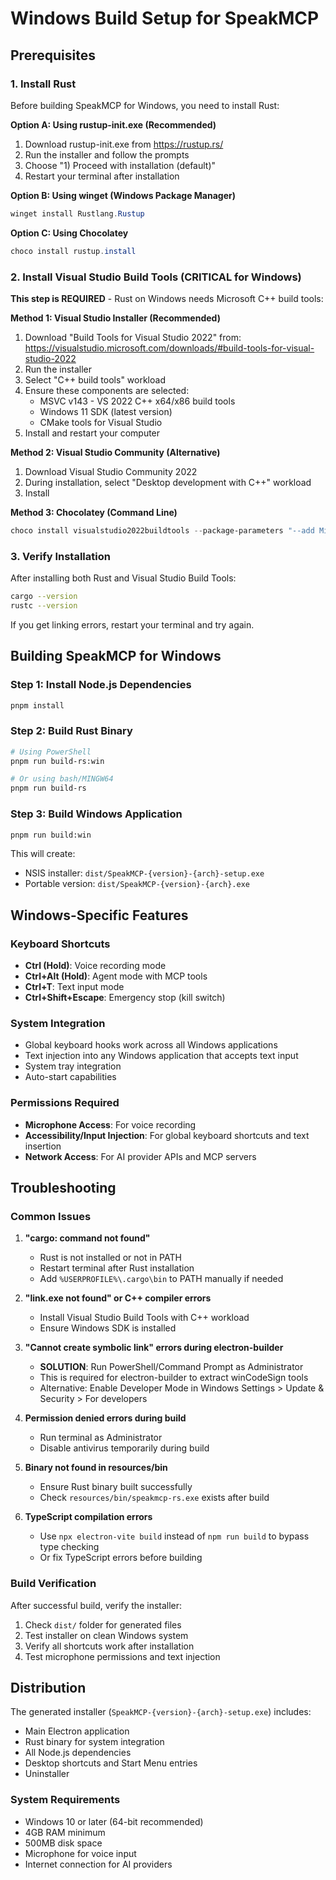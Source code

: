 # Windows Build Setup for SpeakMCP

## Prerequisites

### 1. Install Rust

Before building SpeakMCP for Windows, you need to install Rust:

**Option A: Using rustup-init.exe (Recommended)**
1. Download rustup-init.exe from https://rustup.rs/
2. Run the installer and follow the prompts
3. Choose "1) Proceed with installation (default)"
4. Restart your terminal after installation

**Option B: Using winget (Windows Package Manager)**
```powershell
winget install Rustlang.Rustup
```

**Option C: Using Chocolatey**
```powershell
choco install rustup.install
```

### 2. Install Visual Studio Build Tools (CRITICAL for Windows)

**This step is REQUIRED** - Rust on Windows needs Microsoft C++ build tools:

**Method 1: Visual Studio Installer (Recommended)**
1. Download "Build Tools for Visual Studio 2022" from:
   https://visualstudio.microsoft.com/downloads/#build-tools-for-visual-studio-2022
2. Run the installer
3. Select "C++ build tools" workload
4. Ensure these components are selected:
   - MSVC v143 - VS 2022 C++ x64/x86 build tools
   - Windows 11 SDK (latest version)
   - CMake tools for Visual Studio
5. Install and restart your computer

**Method 2: Visual Studio Community (Alternative)**
1. Download Visual Studio Community 2022
2. During installation, select "Desktop development with C++" workload
3. Install

**Method 3: Chocolatey (Command Line)**
```powershell
choco install visualstudio2022buildtools --package-parameters "--add Microsoft.VisualStudio.Workload.VCTools"
```

### 3. Verify Installation

After installing both Rust and Visual Studio Build Tools:
```bash
cargo --version
rustc --version
```

If you get linking errors, restart your terminal and try again.

## Building SpeakMCP for Windows

### Step 1: Install Node.js Dependencies
```bash
pnpm install
```

### Step 2: Build Rust Binary
```bash
# Using PowerShell
pnpm run build-rs:win

# Or using bash/MINGW64
pnpm run build-rs
```

### Step 3: Build Windows Application
```bash
pnpm run build:win
```

This will create:
- NSIS installer: `dist/SpeakMCP-{version}-{arch}-setup.exe`
- Portable version: `dist/SpeakMCP-{version}-{arch}.exe`

## Windows-Specific Features

### Keyboard Shortcuts
- **Ctrl (Hold)**: Voice recording mode
- **Ctrl+Alt (Hold)**: Agent mode with MCP tools
- **Ctrl+T**: Text input mode
- **Ctrl+Shift+Escape**: Emergency stop (kill switch)

### System Integration
- Global keyboard hooks work across all Windows applications
- Text injection into any Windows application that accepts text input
- System tray integration
- Auto-start capabilities

### Permissions Required
- **Microphone Access**: For voice recording
- **Accessibility/Input Injection**: For global keyboard shortcuts and text insertion
- **Network Access**: For AI provider APIs and MCP servers

## Troubleshooting

### Common Issues

1. **"cargo: command not found"**
   - Rust is not installed or not in PATH
   - Restart terminal after Rust installation
   - Add `%USERPROFILE%\.cargo\bin` to PATH manually if needed

2. **"link.exe not found" or C++ compiler errors**
   - Install Visual Studio Build Tools with C++ workload
   - Ensure Windows SDK is installed

3. **"Cannot create symbolic link" errors during electron-builder**
   - **SOLUTION**: Run PowerShell/Command Prompt as Administrator
   - This is required for electron-builder to extract winCodeSign tools
   - Alternative: Enable Developer Mode in Windows Settings > Update & Security > For developers

4. **Permission denied errors during build**
   - Run terminal as Administrator
   - Disable antivirus temporarily during build

5. **Binary not found in resources/bin**
   - Ensure Rust binary built successfully
   - Check `resources/bin/speakmcp-rs.exe` exists after build

6. **TypeScript compilation errors**
   - Use `npx electron-vite build` instead of `npm run build` to bypass type checking
   - Or fix TypeScript errors before building

### Build Verification

After successful build, verify the installer:
1. Check `dist/` folder for generated files
2. Test installer on clean Windows system
3. Verify all shortcuts work after installation
4. Test microphone permissions and text injection

## Distribution

The generated installer (`SpeakMCP-{version}-{arch}-setup.exe`) includes:
- Main Electron application
- Rust binary for system integration
- All Node.js dependencies
- Desktop shortcuts and Start Menu entries
- Uninstaller

### System Requirements
- Windows 10 or later (64-bit recommended)
- 4GB RAM minimum
- 500MB disk space
- Microphone for voice input
- Internet connection for AI providers
